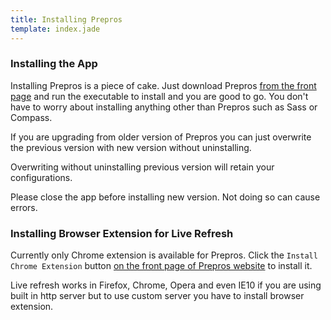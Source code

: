 ```yaml
---
title: Installing Prepros
template: index.jade
---
```


### Installing the App

Installing Prepros is a piece of cake. Just download Prepros [from the front page](http://alphapixels.com/prepros/) and run the executable to install and you are good to go. You don't have to worry about installing anything other than Prepros such as Sass or Compass.

If you are upgrading from older version of Prepros you can just overwrite the previous version with new version without uninstalling.

Overwriting without uninstalling previous version will retain your configurations.

<div class="alert alert-info">Please close the app before installing new version. Not doing so can cause errors.</div>

### Installing Browser Extension for Live Refresh

Currently only Chrome extension is available for Prepros. Click the `Install Chrome Extension` button [on the front page of Prepros website](http://alphapixels.com/prepros/) to install it.

Live refresh works in Firefox, Chrome, Opera and even IE10 if you are using built in http server but to use custom server you have to install browser extension.